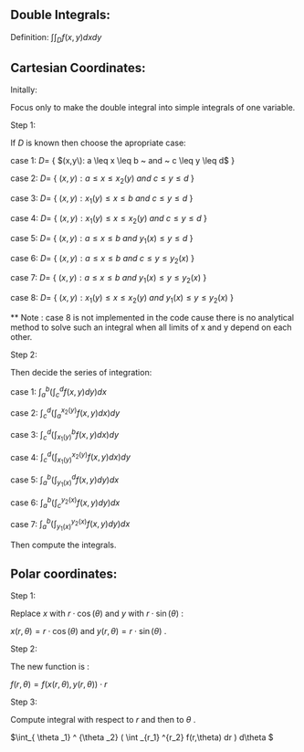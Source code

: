 Double Integrals:
-----------------
Definition: $\int \int _D f(x,y) dx dy$

Cartesian Coordinates:
----------------------

Initally:

Focus only to make the double integral into simple integrals of one variable.

Step 1:

If $D$ is known then choose the apropriate case:

case 1: $D=$ { $(x,y\): a \leq x \leq b ~ and ~ c \leq y \leq d$ }

case 2: $D=$ { $(x,y): a \leq x \leq x_2 (y) ~ and ~ c \leq y \leq d$ }

case 3: $D=$ { $(x,y): x_1 (y) \leq x \leq b ~ and ~ c \leq y \leq d$ }

case 4: $D=$ { $(x,y): x_1 (y) \leq x \leq x_2 (y) ~ and ~ c \leq y \leq d$ }

case 5: $D=$ { $(x,y): a \leq x \leq b ~ and ~ y_1 (x) \leq y \leq d$ }

case 6: $D=$ { $(x,y): a \leq x \leq b ~ and ~ c \leq y \leq y_2 (x)$ }

case 7: $D=$ { $(x,y): a \leq x \leq b ~ and ~ y_1 (x) \leq y \leq y_2 (x)$ }

case 8: $D=$ { $(x,y): x_1 (y) \leq x \leq x_2(y) ~ and ~ y_1 (x) \leq y \leq y_2 (x)$ } 

** Note : case 8 is not implemented in the code cause there is no analytical method to solve such an integral when all limits of x and y depend on each other.

Step 2:

Then decide the series of integration:

case 1: $\int_a ^b ( \int_c ^d f(x,y) dy ) dx$

case 2: $\int_c ^d ( \int_a ^{x_2 (y)} f(x,y) dx ) dy$

case 3: $\int_c ^d ( \int_{x_1 (y)} ^b f(x,y) dx ) dy$

case 4: $\int_c ^d ( \int_{x_1 (y)} ^{x_2 (y)} f(x,y) dx ) dy$

case 5: $\int_a ^b ( \int_{y_1 (x)} ^d f(x,y) dy ) dx$

case 6: $\int_a ^b ( \int_c ^{y_2 (x)} f(x,y) dy ) dx$

case 7: $\int_a ^b ( \int_{y_1 (x)} ^{y_2 (x)} f(x,y) dy ) dx$

Then compute the integrals.

Polar coordinates:
------------------

Step 1:

Replace $x$ with $r \cdot \cos(\theta)$ and $y$ with $r \cdot \sin(\theta)$ :

$x(r,\theta) = r \cdot \cos(\theta)$ and $y(r,\theta) = r \cdot \sin(\theta)$ .

Step 2:

The new function is :

$f(r,\theta) = f( x(r,\theta) , y(r,\theta) ) \cdot r$

Step 3:

Compute integral with respect to $r$ and then to $\theta$ .

$\int_{ \theta _1} ^ {\theta _2} ( \int _{r_1} ^{r_2} f(r,\theta) dr ) d\theta $
